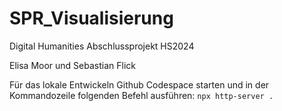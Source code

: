 # SPR_Visualisierung
Digital Humanities Abschlussprojekt HS2024

Elisa Moor und Sebastian Flick

Für das lokale Entwickeln Github Codespace starten und in der Kommandozeile folgenden Befehl ausführen: `npx http-server .`
